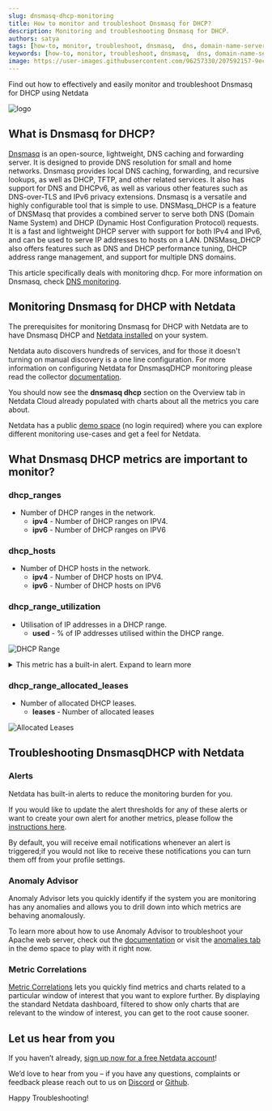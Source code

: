 ```yaml
---
slug: dnsmasq-dhcp-monitoring
title: How to monitor and troubleshoot Dnsmasq for DHCP?
description: Monitoring and troubleshooting Dnsmasq for DHCP.
authors: satya
tags: [how-to, monitor, troubleshoot, dnsmasq,  dns, domain-name-server, DNS-management, dhcp, network-management,dnsmasq-dhcp]
keywords: [how-to, monitor, troubleshoot, dnsmasq,  dns, domain-name-server, DNS-management, dhcp, network-management]
image: https://user-images.githubusercontent.com/96257330/207592157-9ec046b1-2ad0-46b8-87d1-c3e91b7dbb35.png
---
```


Find out how to effectively and easily monitor and troubleshoot Dnsmasq for DHCP using Netdata

![logo](https://user-images.githubusercontent.com/96257330/207592157-9ec046b1-2ad0-46b8-87d1-c3e91b7dbb35.png)

<!--truncate-->

## What is Dnsmasq for DHCP?

[Dnsmasq](https://thekelleys.org.uk/dnsmasq/doc.html) is an open-source, lightweight, DNS caching and forwarding server. It is designed to provide DNS resolution for small and home networks. Dnsmasq provides local DNS caching, forwarding, and recursive lookups, as well as DHCP, TFTP, and other related services. It also has support for DNS and DHCPv6, as well as various other features such as DNS-over-TLS and IPv6 privacy extensions. Dnsmasq is a versatile and highly configurable tool that is simple to use.
DNSMasq_DHCP is a feature of DNSMasq that provides a combined server to serve both DNS (Domain Name System) and DHCP (Dynamic Host Configuration Protocol) requests. It is a fast and lightweight DHCP server with support for both IPv4 and IPv6, and can be used to serve IP addresses to hosts on a LAN. DNSMasq_DHCP also offers features such as DNS and DHCP performance tuning, DHCP address range management, and support for multiple DNS domains.

This article specifically deals with monitoring dhcp. For more information on Dnsmasq, check [DNS monitoring](https://blog.netdata.cloud/dnsmasq-monitoring/).

## Monitoring Dnsmasq for DHCP with Netdata

The prerequisites for monitoring Dnsmasq for DHCP with Netdata are to have Dnsmasq DHCP and [Netdata installed](https://learn.netdata.cloud/docs/cloud/get-started) on your system. 

Netdata auto discovers hundreds of services, and for those it doesn't turning on manual discovery is a one line configuration. For more information on configuring Netdata for DnsmasqDHCP monitoring please read the collector [documentation](https://learn.netdata.cloud/docs/agent/collectors/go.d.plugin/modules/dnsmasq_dhcp).

You should now see the **dnsmasq dhcp** section on the Overview tab in Netdata Cloud already populated with charts about all the metrics you care about.

Netdata has a public [demo space](https://app.netdata.cloud/spaces/netdata-demo) (no login required) where you can explore different monitoring use-cases and get a feel for Netdata.

## What Dnsmasq DHCP metrics are important to monitor?

### dhcp_ranges
 - Number of DHCP ranges in the network.
   - **ipv4** - Number of DHCP ranges on IPV4.
   - **ipv6** - Number of DHCP ranges on IPV6 

### dhcp_hosts
 - Number of DHCP hosts in the network.
   - **ipv4** - Number of DHCP hosts on IPV4.
   - **ipv6** - Number of DHCP hosts on IPV6 

### dhcp_range_utilization
 - Utilisation of IP addresses in a DHCP range.
   - **used** - % of IP addresses utilised within the DHCP range.

![DHCP Range](https://user-images.githubusercontent.com/96257330/207595472-33e3ae55-611f-4134-9bd8-bc9450fd664e.png)

<details>
    <summary>This metric has a built-in alert. Expand to learn more</summary>

~~~

 template: dnsmasq_dhcp_dhcp_range_utilization
       on: dnsmasq_dhcp.dhcp_range_utilization
    class: Utilization
     type: DHCP
component: Dnsmasq
    every: 10s
    units: %
     calc: $used
     warn: $this > ( ($status >= $WARNING ) ? ( 80 ) : ( 90 ) )
     crit: $this > ( ($status == $CRITICAL) ? ( 90 ) : ( 95 ) )
    delay: down 5m
     info: DHCP range utilization
       to: sysadmin
~~~

</details>

### dhcp_range_allocated_leases
- Number of allocated DHCP leases.
  - **leases** - Number of allocated leases

![Allocated Leases](https://user-images.githubusercontent.com/96257330/207598743-0b18c9ae-eedd-44e8-9172-de0ae5bcec9c.png)

 
## Troubleshooting DnsmasqDHCP with Netdata

### Alerts
Netdata has built-in alerts to reduce the monitoring burden for you. 

If you would like to update the alert thresholds for any of these alerts or want to create your own alert for another metrics, please follow the [instructions here](https://learn.netdata.cloud/docs/monitor/configure-alarms).

By default, you will receive email notifications whenever an alert is triggered;if you would not like to receive these notifications you can turn them off from your profile settings.

### Anomaly Advisor
Anomaly Advisor lets you quickly identify if the system you are monitoring has any anomalies and allows you to drill down into which metrics are behaving anomalously.

To learn more about how to use Anomaly Advisor to troubleshoot your Apache web server, check out the [documentation](https://learn.netdata.cloud/docs/cloud/insights/anomaly-advisor) or visit the [anomalies tab](https://app.netdata.cloud/spaces/netdata-demo/rooms/apache/anomalies) in the demo space to play with it right now.
### Metric Correlations 
[Metric Correlations](https://learn.netdata.cloud/docs/cloud/insights/metric-correlations) lets you quickly find metrics and charts related to a particular window of interest that you want to explore further. By displaying the standard Netdata dashboard, filtered to show only charts that are relevant to the window of interest, you can get to the root cause sooner.

## Let us hear from you
If you haven’t already, [sign up now for a free Netdata account](https://app.netdata.cloud/?utm_campaign=technical&utm_source=content&utm_medium=blog&utm_content=dnsmasq_dhcp-monitoring)! 

We’d love to hear from you – if you have any questions, complaints or feedback please reach out to us on [Discord](https://discord.com/invite/mPZ6WZKKG2) or [Github](https://github.com/netdata/netdata/).

Happy Troubleshooting!
